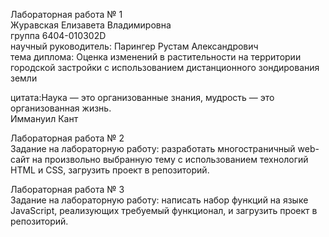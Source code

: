 Лабораторная работа № 1<br>
Журавская Елизавета Владимировна<br>
группа 6404-010302D<br>
научный руководитель: Парингер Рустам Александрович<br>
тема диплома: Оценка изменений в растительности на территории городской застройки с использованием дистанционного зондирования земли<br>


цитата:Наука — это организованные знания, мудрость — это организованная жизнь.<br>
Иммануил Кант<br>


Лабораторная работа № 2<br>
Задание на лабораторную работу: разработать многостраничный web-сайт на
произвольно выбранную тему с использованием технологий HTML и CSS, загрузить
проект в репозиторий.

Лабораторная работа № 3<br>
Задание на лабораторную работу: написать набор функций на языке JavaScript,
реализующих требуемый функционал, и загрузить проект в репозиторий.